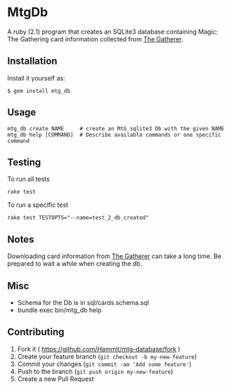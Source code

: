 # MtgDb

A ruby (2.1) program that creates an SQLite3 database containing Magic: The Gathering
card information collected from [The Gatherer](http://gatherer.wizards.com/ "The Gatherer").

## Installation

Install it yourself as:

    $ gem install mtg_db

## Usage

    mtg_db create NAME     # create an MtG sqlite3 Db with the given NAME
    mtg_db help [COMMAND]  # Describe available commands or one specific command

## Testing

To run all tests

    rake test

To run a specific test

    rake test TESTOPTS="--name=test_2_db_created"

## Notes
Downloading card information from [The Gatherer](http://gatherer.wizards.com/ "The Gatherer")
can take a long time. Be prepared to wait a while when creating the db.

## Misc
* Schema for the Db is in sql/cards.schema.sql
* bundle exec bin/mtg_db help

## Contributing

1. Fork it ( https://github.com/Hammit/mtg-database/fork )
2. Create your feature branch (`git checkout -b my-new-feature`)
3. Commit your changes (`git commit -am 'Add some feature'`)
4. Push to the branch (`git push origin my-new-feature`)
5. Create a new Pull Request